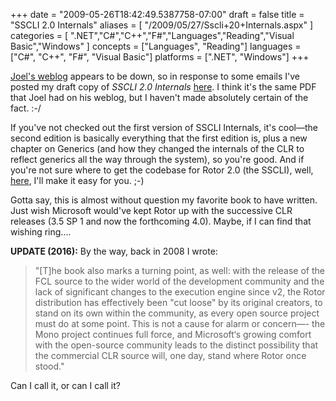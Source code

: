 +++
date = "2009-05-26T18:42:49.5387758-07:00"
draft = false
title = "SSCLI 2.0 Internals"
aliases = [
	"/2009/05/27/Sscli+20+Internals.aspx"
]
categories = [
	".NET","C#","C++","F#","Languages","Reading","Visual Basic","Windows"
]
concepts = ["Languages", "Reading"]
languages = ["C#", "C++", "F#", "Visual Basic"]
platforms = [".NET", "Windows"]
+++

<p><a href="http://callvirt.net/blog" target="_blank">Joel's weblog</a> appears to be down, so in response to some emails I've posted my draft copy of <em>SSCLI 2.0 Internals</em> <a href="http://www.tedneward.com/files/SSCLI2.pdf" target="_blank">here</a>. I think it's the same PDF that Joel had on his weblog, but I haven't made absolutely certain of the fact. :-/</p>  <p>If you've not checked out the first version of SSCLI Internals, it's cool—the second edition is basically everything that the first edition is, plus a new chapter on Generics (and how they changed the internals of the CLR to reflect generics all the way through the system), so you're good. And if you're not sure where to get the codebase for Rotor 2.0 (the SSCLI), well, <a href="http://www.microsoft.com/downloads/details.aspx?FamilyId=8C09FD61-3F26-4555-AE17-3121B4F51D4D&amp;displaylang=en" target="_blank">here</a>, I'll make it easy for you. ;-)</p>

<p>Gotta say, this is almost without question my favorite book to have written. Just wish Microsoft would've kept Rotor up with the successive CLR releases (3.5 SP 1 and now the forthcoming 4.0). Maybe, if I can find that wishing ring....</p>
 
<p><b>UPDATE (2016):</b> By the way, back in 2008 I wrote:
<blockquote>"[T]he book also marks a turning point, as well: with the release of the FCL source to the wider world of
the development community and the lack of significant changes to the execution engine since v2, the Rotor
distribution has effectively been "cut loose" by its original creators, to stand on its own within the
community, as every open source project must do at some point. This is not a cause for alarm or concern—-
the Mono project continues full force, and Microsoft‘s growing comfort with the open-source community
leads to the distinct possibility that the commercial CLR source will, one day, stand where Rotor once
stood."</blockquote>
Can I call it, or can I call it?</p>